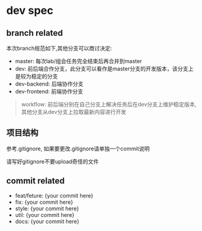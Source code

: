 # dev spec

## branch related

本次branch规范如下,其他分支可以商讨决定:

- master: 每次lab/组会任务完全结束后再合并到master
- dev: 前后端合作分支，此分支可以看作是master分支的开发版本，该分支上是较为稳定的分支
- dev-backend: 后端协作分支
- dev-frontend: 前端协作分支


> workflow: 前后端分别在自己分支上解决任务后在dev分支上维护稳定版本,其他分支从dev分支上拉取最新内容进行开发

## 项目结构

参考.gitignore, 如果要更改.gitignore请单独一个commit说明

请写好gitignore不要upload奇怪的文件

## commit related

- feat/feture: {your commit here}
- fix: {your commit here}
- style: {your commit here}
- util: {your commit here}
- docs: {your commit here}
